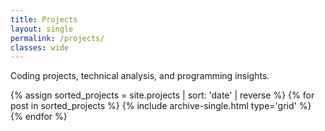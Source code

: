 ```yaml
---
title: Projects
layout: single
permalink: /projects/
classes: wide
---
```


Coding projects, technical analysis, and programming insights.

<div class="entries-grid">
  {% assign sorted_projects = site.projects | sort: 'date' | reverse %}
  {% for post in sorted_projects %}
    {% include archive-single.html type='grid' %}
  {% endfor %}
</div>